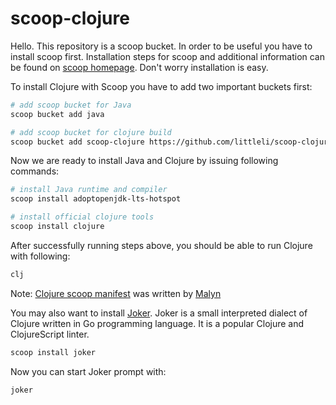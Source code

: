 ﻿# scoop-clojure

Hello. This repository is a scoop bucket. In order to be useful you have to install scoop first. Installation steps for scoop and additional information can be found on [scoop homepage](http://scoop.sh). Don't worry installation is easy.

To install Clojure with Scoop you have to add two important buckets first:

```sh
# add scoop bucket for Java 
scoop bucket add java

# add scoop bucket for clojure build
scoop bucket add scoop-clojure https://github.com/littleli/scoop-clojure
```

Now we are ready to install Java and Clojure by issuing following commands:

```sh
# install Java runtime and compiler
scoop install adoptopenjdk-lts-hotspot

# install official clojure tools
scoop install clojure
```

After successfully running steps above, you should be able to run Clojure with following:

```sh
clj
```

Note: [Clojure scoop manifest](https://gist.github.com/malyn/98973db594061ab57a8222432b8074d9) was written by [Malyn](https://github.com/malyn)

You may also want to install [Joker](https://joker-lang.org). Joker is a small interpreted dialect of Clojure written in Go programming language. It is a popular Clojure and ClojureScript linter.

```sh
scoop install joker
```

Now you can start Joker prompt with:

```sh
joker
```
